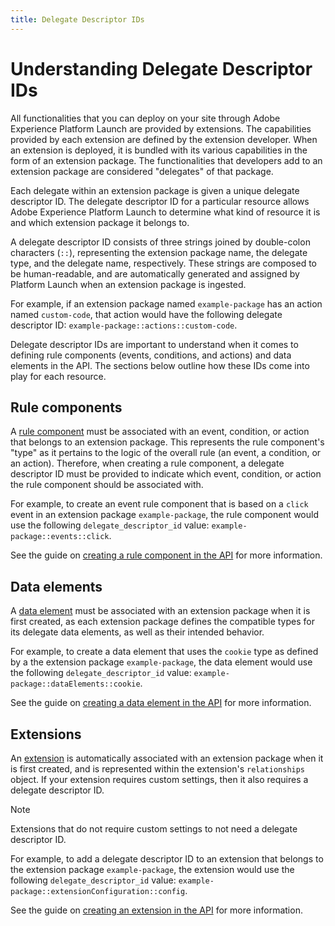 ```yaml
---
title: Delegate Descriptor IDs
---
```


# Understanding Delegate Descriptor IDs 

All functionalities that you can deploy on your site through Adobe Experience Platform Launch are provided by extensions. The capabilities provided by each extension are defined by the extension developer. When an extension is deployed, it is bundled with its various capabilities in the form of an extension package. The functionalities that developers add to an extension package are considered "delegates" of that package.


Each delegate within an extension package is given a unique delegate descriptor ID. The delegate descriptor ID for a particular resource allows Adobe Experience Platform Launch to determine what kind of resource it is and which extension package it belongs to.

A delegate descriptor ID consists of three strings joined by double-colon characters (`::`), representing the extension package name, the delegate type, and the delegate name, respectively. These strings are composed to be human-readable, and are automatically generated and assigned by Platform Launch when an extension package is ingested.

For example, if an extension package named `example-package` has an action named `custom-code`, that action would have the following delegate descriptor ID: `example-package::actions::custom-code`.

Delegate descriptor IDs are important to understand when it comes to defining rule components (events, conditions, and actions) and data elements in the API. The sections below outline how these IDs come into play for each resource.

## Rule components

A [rule component](/api/reference/1.0/rule_components/index/) must be associated with an event, condition, or action that belongs to an extension package. This represents the rule component's "type" as it pertains to the logic of the overall rule (an event, a condition, or an action). Therefore, when creating a rule component, a delegate descriptor ID must be provided to indicate which event, condition, or action the rule component should be associated with.

For example, to create an event rule component that is based on a `click` event in an extension package `example-package`, the rule component would use the following `delegate_descriptor_id` value: `example-package::events::click`.

See the guide on [creating a rule component in the API](/api/reference/1.0/rule_components/create/) for more information.

## Data elements

A [data element](/api/reference/1.0/data_elements/index/) must be associated with an extension package when it is first created, as each extension package defines the compatible types for its delegate data elements, as well as their intended behavior.

For example, to create a data element that uses the `cookie` type as defined by a the extension package `example-package`, the data element would use the following `delegate_descriptor_id` value: `example-package::dataElements::cookie`.

See the guide on [creating a data element in the API](/api/reference/1.0/data_elements/create/) for more information.

## Extensions

An [extension](/api/reference/1.0/extensions/index/) is automatically associated with an extension package when it is first created, and is represented within the extension's `relationships` object. If your extension requires custom settings, then it also requires a delegate descriptor ID.

>[!NOTE]
>
>Extensions that do not require custom settings to not need a delegate descriptor ID.

For example, to add a delegate descriptor ID to an extension that belongs to the extension package `example-package`, the extension would use the following `delegate_descriptor_id` value: `example-package::extensionConfiguration::config`.

See the guide on [creating an extension in the API](/api/reference/1.0/extensions/create/) for more information.